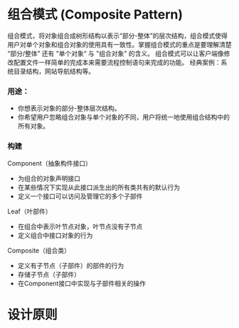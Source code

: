 # 组合模式 (Composite Pattern)
组合模式，将对象组合成树形结构以表示“部分-整体”的层次结构，组合模式使得用户对单个对象和组合对象的使用具有一致性。掌握组合模式的重点是要理解清楚 “部分/整体” 还有 ”单个对象“ 与 "组合对象" 的含义。
组合模式可以让客户端像修改配置文件一样简单的完成本来需要流程控制语句来完成的功能。
经典案例：系统目录结构，网站导航结构等。

### 用途：
- 你想表示对象的部分-整体层次结构。
- 你希望用户忽略组合对象与单个对象的不同，用户将统一地使用组合结构中的所有对象。

### 构建
Component（抽象构件接口）
- 为组合的对象声明接口
- 在某些情况下实现从此接口派生出的所有类共有的默认行为
- 定义一个接口可以访问及管理它的多个子部件

Leaf（叶部件）
- 在组合中表示叶节点对象，叶节点没有子节点
- 定义组合中接口对象的行为

Composite（组合类）
- 定义有子节点（子部件）的部件的行为
- 存储子节点（子部件）
- 在Component接口中实现与子部件相关的操作


# 设计原则
